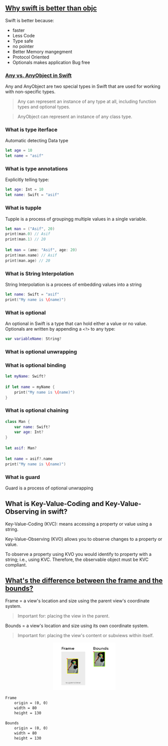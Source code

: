 ## [Why swift is better than objc](https://www.youtube.com/watch?v=JpUnYzpAuLs&list=PLAUm8J2tC3-c9EW7mR74DLWt7Wt2Wyj-u)
Swift is better because:
* faster
* Less Code
* Type safe
* no pointer
* Better Memory mangegment
* Protocol Oriented
* Optionals makes application Bug free

### [Any vs. AnyObject in Swift](https://medium.com/@mimicatcodes/any-vs-anyobject-in-swift-3-b1a8d3a02e00)
Any and AnyObject are two special types in Swift that are used for working with non-specific types.

> Any can represent an instance of any type at all, including function types and optional types.

> AnyObject can represent an instance of any class type.

### What is type iterface
Automatic detecting Data type
```swift
let age = 10
let name = "asif"
```
### What is type annotations
Explicitly telling type:
```swift
let age: Int = 10
let name: Swift = "asif"
```
### What is tupple
Tupple is a process of groupingg multiple values in a single variable.

```swift
let man = ("Asif", 20)
print(man.0) // Asif
print(man.1) // 20

let man = (ame: "Asif", age: 20)
print(man.name) // Asif
print(man.age) // 20

```

### What is String Interpolation
String Interpolation is a procees of embedding values into a string

```swift
let name: Swift = "asif"
print("My name is \(name)")
```

### What is optional
An optional in Swift is a type that can hold either a value or no value. 
Optionals are written by appending a `<?>` to any type:
```swift
var variableName: String?
```

### What is optional unwrapping
### What is optional binding

```swift
let myName: Swift?

if let name = myName {
    print("My name is \(name)")
}
```

### What is optional chaining
```swift
class Man {
    var name: Swift?
    var age: Int?
}

let asif: Man?

let name = asif?.name
print("My name is \(name)")
```

### What is guard
Guard is a process of optional unwrapping

## What is Key-Value-Coding and Key-Value-Observing in  swift?
Key-Value-Coding (KVC): means accessing a property or value using a string.

Key-Value-Observing (KVO) allows you to observe changes to a property or value.

To observe a property using KVO you would identify to property with a string; 
i.e., using KVC. Therefore, the observable object must be KVC compliant.




## [What's the difference between the frame and the bounds?](https://stackoverflow.com/questions/1210047/cocoa-whats-the-difference-between-the-frame-and-the-bounds/28917673)

Frame = a view's location and size using the parent view's coordinate system.

> Important for: placing the view in the parent.

Bounds = a view's location and size using its own coordinate system.

> Important for: placing the view's content or subviews within itself.

<p align="center">
    <a href="GoodToKnow/Resource/frame_bounds.png"> <img src="GoodToKnow/Resource/frame_bounds.png"  width="200" height="150"/> </a>
</p>

```
Frame
    origin = (0, 0)
    width = 80
    height = 130

Bounds 
    origin = (0, 0)
    width = 80
    height = 130
```
